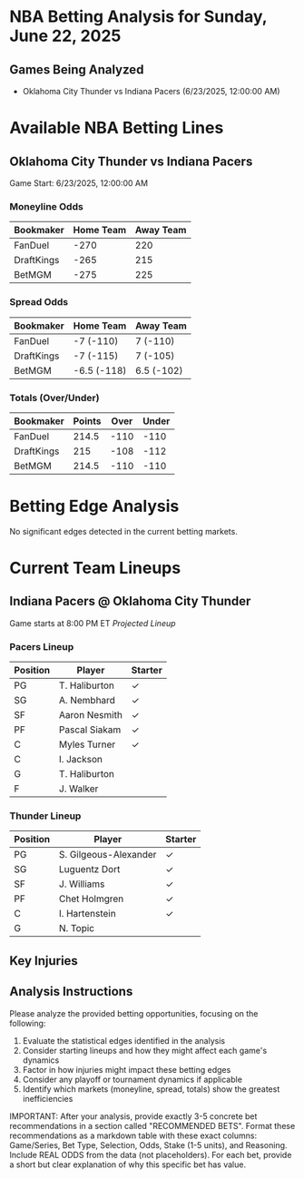 # NBA Betting Analysis for Sunday, June 22, 2025

## Games Being Analyzed

- Oklahoma City Thunder vs Indiana Pacers (6/23/2025, 12:00:00 AM)

# Available NBA Betting Lines

## Oklahoma City Thunder vs Indiana Pacers
Game Start: 6/23/2025, 12:00:00 AM

### Moneyline Odds
| Bookmaker | Home Team | Away Team |
|-----------|-----------|----------|
| FanDuel | -270 | 220 |
| DraftKings | -265 | 215 |
| BetMGM | -275 | 225 |

### Spread Odds
| Bookmaker | Home Team | Away Team |
|-----------|-----------|----------|
| FanDuel | -7 (-110) | 7 (-110) |
| DraftKings | -7 (-115) | 7 (-105) |
| BetMGM | -6.5 (-118) | 6.5 (-102) |

### Totals (Over/Under)
| Bookmaker | Points | Over | Under |
|-----------|--------|------|-------|
| FanDuel | 214.5 | -110 | -110 |
| DraftKings | 215 | -108 | -112 |
| BetMGM | 214.5 | -110 | -110 |


# Betting Edge Analysis

No significant edges detected in the current betting markets.

# Current Team Lineups

## Indiana Pacers @ Oklahoma City Thunder
Game starts at 8:00 PM ET
*Projected Lineup*

### Pacers Lineup
| Position | Player | Starter |
|----------|--------|--------|
| PG | T. Haliburton | ✓ |
| SG | A. Nembhard | ✓ |
| SF | Aaron Nesmith | ✓ |
| PF | Pascal Siakam | ✓ |
| C | Myles Turner | ✓ |
| C | I. Jackson |  |
| G | T. Haliburton |  |
| F | J. Walker |  |

### Thunder Lineup
| Position | Player | Starter |
|----------|--------|--------|
| PG | S. Gilgeous-Alexander | ✓ |
| SG | Luguentz Dort | ✓ |
| SF | J. Williams | ✓ |
| PF | Chet Holmgren | ✓ |
| C | I. Hartenstein | ✓ |
| G | N. Topic |  |



## Key Injuries


## Analysis Instructions

Please analyze the provided betting opportunities, focusing on the following:

1. Evaluate the statistical edges identified in the analysis
2. Consider starting lineups and how they might affect each game's dynamics
3. Factor in how injuries might impact these betting edges
4. Consider any playoff or tournament dynamics if applicable
5. Identify which markets (moneyline, spread, totals) show the greatest inefficiencies

IMPORTANT: After your analysis, provide exactly 3-5 concrete bet recommendations in a section called "RECOMMENDED BETS". Format these recommendations as a markdown table with these exact columns: Game/Series, Bet Type, Selection, Odds, Stake (1-5 units), and Reasoning. Include REAL ODDS from the data (not placeholders). For each bet, provide a short but clear explanation of why this specific bet has value.
